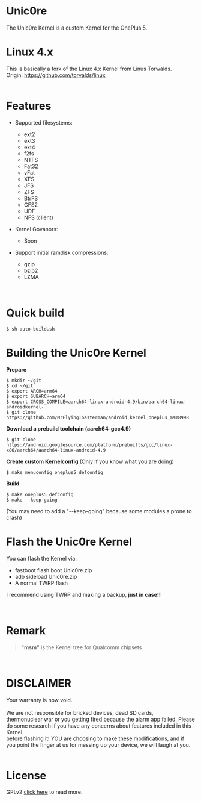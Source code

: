 # Unic0re
The Unic0re Kernel is a custom Kernel for the OnePlus 5.
<br>

# Linux 4.x
This is basically a fork of the Linux 4.x Kernel from Linus Torwalds. <br>
Origin: https://github.com/torvalds/linux <br>
<br>

# Features
- Supported filesystems:
    - ext2
    - ext3
    - ext4
    - f2fs
    - NTFS
    - Fat32
    - vFat
    - XFS
    - JFS
    - ZFS
    - BtrFS
    - GFS2
    - UDF
    - NFS (client)
    
- Kernel Govanors:
    - Soon

- Support initial ramdisk compressions:
    - gzip
    - bzip2
    - LZMA

<br>

# Quick build

    $ sh auto-build.sh

# Building the Unic0re Kernel
**Prepare** <br>

    $ mkdir ~/git
    $ cd ~/git
    $ export ARCH=arm64
    $ export SUBARCH=arm64
    $ export CROSS_COMPILE=aarch64-linux-android-4.9/bin/aarch64-linux-androidkernel-
    $ git clone https://github.com/MrFlyingToasterman/android_kernel_oneplus_msm8998
    
**Download a prebuild toolchain (aarch64-gcc4.9)** <br>

    $ git clone https://android.googlesource.com/platform/prebuilts/gcc/linux-x86/aarch64/aarch64-linux-android-4.9
    
**Create custom Kernelconfig** (Only if you know what you are doing)  

    $ make menuconfig oneplus5_defconfig
    
**Build** <br>

    $ make oneplus5_defconfig
    $ make --keep-going
    
(You may need to add a "--keep-going" because some modules a prone to crash)
<br>

# Flash the Unic0re Kernel
You can flash the Kernel via:
- fastboot flash boot Unic0re.zip
- adb sideload Unic0re.zip
- A normal TWRP flash

I recommend using TWRP and making a backup, **just in case!!**
    
<br>

# Remark
> **"msm"** is the Kernel tree for Qualcomm chipsets
<br>

# DISCLAIMER
Your warranty is now void. <br>
<br>
We are not responsible for bricked devices, dead SD cards, <br>
thermonuclear war or you getting fired because the alarm app failed. Please <br>
do some research if you have any concerns about features included in this Kernel <br>
before flashing it! YOU are choosing to make these modifications, and if <br>
you point the finger at us for messing up your device, we will laugh at you. <br>
<br>
# License
GPLv2 <a href="https://www.gnu.org/licenses/old-licenses/gpl-2.0.en.html">click here</a> to read more.
